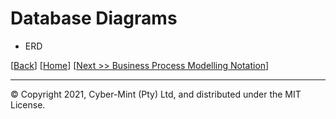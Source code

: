 # Database Diagrams
* ERD

[[Back](./flow-diagrams.md)] [[Home](./README.md)] [[Next >> Business Process Modelling Notation](./bpmn.md)]
<br>

---
&copy; Copyright 2021, Cyber-Mint (Pty) Ltd, and distributed under the MIT License.